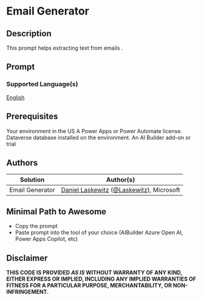 # Email Generator

## Description

This prompt helps extracting text from emails .

## Prompt

### Supported Language(s)

[English](./en-us/prompt.md)

## Prerequisites

Your environment in the US
A Power Apps or Power Automate license.
Dataverse database installed on the environment.
An AI Builder add-on or trial
 

## Authors

Solution|Author(s)
--------|---------
Email Generator | [Daniel Laskewitz](https://www.github.com/laskewitz) ([@Laskewitz](https://twitter.com/laskewitz)), Microsoft

## Minimal Path to Awesome

* Copy the prompt
* Paste prompt into the tool of your choice (AIBuilder Azure Open AI, Power Apps Copilot, etc)

## Disclaimer

**THIS CODE IS PROVIDED *AS IS* WITHOUT WARRANTY OF ANY KIND, EITHER EXPRESS OR IMPLIED, INCLUDING ANY IMPLIED WARRANTIES OF FITNESS FOR A PARTICULAR PURPOSE, MERCHANTABILITY, OR NON-INFRINGEMENT.**
